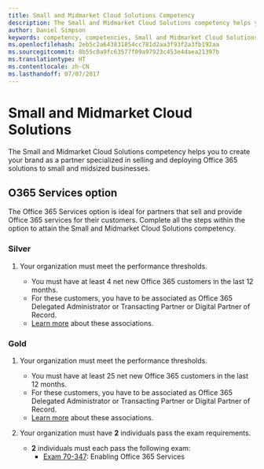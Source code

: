 ```yaml
---
title: Small and Midmarket Cloud Solutions Competency
description: The Small and Midmarket Cloud Solutions competency helps you to create your brand as a partner specialized in selling and deploying Office 365 solutions to small and midsized businesses.
author: Daniel Simpson
keywords: competency, competencies, Small and Midmarket Cloud Solutions
ms.openlocfilehash: 2eb5c2a643831854cc781d2aa3f93f2a3fb192aa
ms.sourcegitcommit: 8b55c0a9fc63577f09a97923c453e4daea21397b
ms.translationtype: HT
ms.contentlocale: zh-CN
ms.lasthandoff: 07/07/2017
---
```

# <a name="small-and-midmarket-cloud-solutions"></a>Small and Midmarket Cloud Solutions 
The Small and Midmarket Cloud Solutions competency helps you to create your brand as a partner specialized in selling and deploying Office 365 solutions to small and midsized businesses.

## <a name="o365-services-option"></a>O365 Services option
The Office 365 Services option is ideal for partners that sell and provide Office 365 services for their customers. Complete all the steps within the option to attain the Small and Midmarket Cloud Solutions competency.

### <a name="silver"></a>Silver
1. Your organization must meet the performance thresholds.
    
    - You must have at least 4 net new Office 365 customers in the last 12 months.
    - For these customers, you have to be associated as Office 365 Delegated Administrator or Transacting Partner or Digital Partner of Record.
    - [Learn more](https://partner.microsoft.com/en-us/membership/digital-partner-of-record) about these associations.

### <a name="gold"></a>Gold
1. Your organization must meet the performance thresholds.

    - You must have at least 25 net new Office 365 customers in the last 12 months.
    - For these customers, you have to be associated as Office 365 Delegated Administrator or Transacting Partner or Digital Partner of Record.
    - [Learn more](https://partner.microsoft.com/en-us/membership/digital-partner-of-record) about these associations.  
  
2. Your organization must have **2** individuals pass the exam requirements.

    - **2** individuals must each pass the following exam:
        - [Exam 70-347](https://www.microsoft.com/en-us/learning/exam-70-347.aspx): Enabling Office 365 Services
